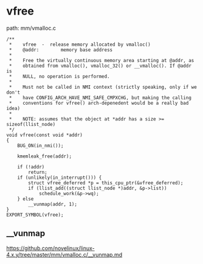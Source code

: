 vfree
========================================

path: mm/vmalloc.c
```
/**
 *    vfree  -  release memory allocated by vmalloc()
 *    @addr:        memory base address
 *
 *    Free the virtually continuous memory area starting at @addr, as
 *    obtained from vmalloc(), vmalloc_32() or __vmalloc(). If @addr is
 *    NULL, no operation is performed.
 *
 *    Must not be called in NMI context (strictly speaking, only if we don't
 *    have CONFIG_ARCH_HAVE_NMI_SAFE_CMPXCHG, but making the calling
 *    conventions for vfree() arch-depenedent would be a really bad idea)
 *
 *    NOTE: assumes that the object at *addr has a size >= sizeof(llist_node)
 */
void vfree(const void *addr)
{
    BUG_ON(in_nmi());

    kmemleak_free(addr);

    if (!addr)
        return;
    if (unlikely(in_interrupt())) {
        struct vfree_deferred *p = this_cpu_ptr(&vfree_deferred);
        if (llist_add((struct llist_node *)addr, &p->list))
            schedule_work(&p->wq);
    } else
        __vunmap(addr, 1);
}
EXPORT_SYMBOL(vfree);
```

__vunmap
----------------------------------------

https://github.com/novelinux/linux-4.x.y/tree/master/mm/vmalloc.c/__vunmap.md
